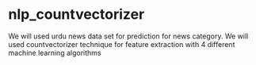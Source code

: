# nlp_countvectorizer
We will used urdu news data set for prediction for news category. We will used countvectorizer technique for feature extraction with 4 different machine learning algorithms
